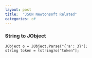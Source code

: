 ```yaml
---
layout: post
title:  "JSON Newtonsoft Related"
categories: c#
---
```


### String to JObject
```
JObject o = JObject.Parse("{'a': 3}");
string token = (string)o["token"];
```
